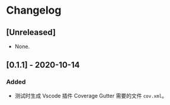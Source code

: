 # Changelog

## [Unreleased]

- None.

## [0.1.1] - 2020-10-14

### Added

- 测试时生成 Vscode 插件 Coverage Gutter 需要的文件 `cov.xml`。
